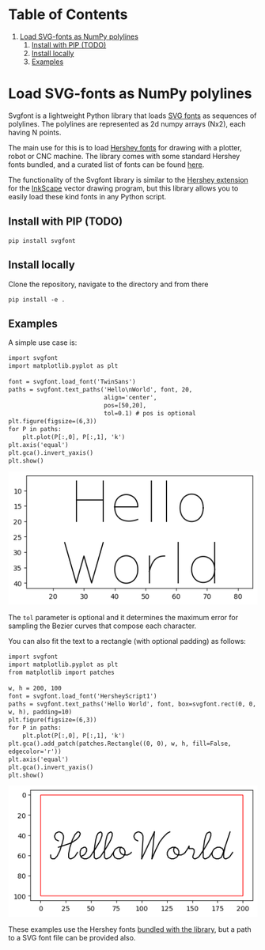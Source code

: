 
# Table of Contents

1.  [Load SVG-fonts as NumPy polylines](#org1fca4d9)
    1.  [Install with PIP (TODO)](#orgc598b95)
    2.  [Install locally](#org8a0349c)
    3.  [Examples](#org6cb7195)



<a id="org1fca4d9"></a>

# Load SVG-fonts as NumPy polylines

Svgfont is a lightweight Python library that loads [SVG fonts](https://www.w3.org/TR/SVG11/fonts.html) as sequences of polylines. The polylines are represented as 2d numpy arrays (Nx2), each having N points.

The main use for this is to load [Hershey fonts](https://en.wikipedia.org/wiki/Hershey_fonts) for drawing with a plotter, robot or CNC machine. The library comes with some standard Hershey fonts bundled, and a curated list of fonts can be found [here](https://gitlab.com/oskay/svg-fonts).

The functionality of the Svgfont library is similar to the [Hershey extension](https://www.evilmadscientist.com/2011/hershey-text-an-inkscape-extension-for-engraving-fonts/) for the [InkScape](https://inkscape.org) vector drawing program, but this library allows you to easily load these kind fonts in any Python script.


<a id="orgc598b95"></a>

## Install with PIP (TODO)

    pip install svgfont


<a id="org8a0349c"></a>

## Install locally

Clone the repository, navigate to the directory and from there

    pip install -e .


<a id="org6cb7195"></a>

## Examples

A simple use case is:

    import svgfont
    import matplotlib.pyplot as plt
    
    font = svgfont.load_font('TwinSans')
    paths = svgfont.text_paths('Hello\nWorld', font, 20,
                               align='center',
                               pos=[50,20],
                               tol=0.1) # pos is optional
    plt.figure(figsize=(6,3))
    for P in paths:
        plt.plot(P[:,0], P[:,1], 'k')
    plt.axis('equal')
    plt.gca().invert_yaxis()
    plt.show()

![img](https://raw.githubusercontent.com/colormotor/svgfont/main/figures/hershey-base.png)

The `tol` parameter is optional and it determines the maximum error for sampling the Bezier curves that compose each character.

You can also fit the text to a rectangle (with optional padding) as follows:

    import svgfont
    import matplotlib.pyplot as plt
    from matplotlib import patches
    
    w, h = 200, 100
    font = svgfont.load_font('HersheyScript1')
    paths = svgfont.text_paths('Hello World', font, box=svgfont.rect(0, 0, w, h), padding=10)
    plt.figure(figsize=(6,3))
    for P in paths:
        plt.plot(P[:,0], P[:,1], 'k')
    plt.gca().add_patch(patches.Rectangle((0, 0), w, h, fill=False, edgecolor='r'))
    plt.axis('equal')
    plt.gca().invert_yaxis()
    plt.show()

![img](https://raw.githubusercontent.com/colormotor/svgfont/main/figures/hershey-box.png)

These examples use the Hershey fonts [bundled with the library](https://github.com/colormotor/svgfont/tree/main/svgfont/hershey), but a path to a
SVG font file can be provided also.

